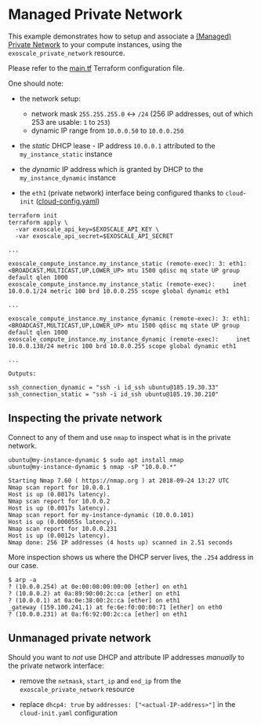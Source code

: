 # Managed Private Network

This example demonstrates how to setup and associate a
[(Managed) Private Network](https://community.exoscale.com/product/networking/private-network/)
to your compute instances, using the `exoscale_private_network` resource.

Please refer to the [main.tf](./main.tf) Terraform configuration file.

One should note:

* the network setup:
  - network mask `255.255.255.0` <-> `/24` (256 IP addresses, out of which 253 are usable: `1` to `253`)
  - dynamic IP range from `10.0.0.50` to `10.0.0.250`

* the _static_ DHCP lease - IP address `10.0.0.1` attributed to the `my_instance_static` instance

* the _dynamic_ IP address which is granted by DHCP to the `my_instance_dynamic` instance

* the `eth1` (private network) interface being configured thanks to `cloud-init`
  ([cloud-config.yaml](./cloud-config.yaml))


```console
terraform init
terraform apply \
  -var exoscale_api_key=$EXOSCALE_API_KEY \
  -var exoscale_api_secret=$EXOSCALE_API_SECRET

...

exoscale_compute_instance.my_instance_static (remote-exec): 3: eth1: <BROADCAST,MULTICAST,UP,LOWER_UP> mtu 1500 qdisc mq state UP group default qlen 1000
exoscale_compute_instance.my_instance_static (remote-exec):     inet 10.0.0.1/24 metric 100 brd 10.0.0.255 scope global dynamic eth1

...

exoscale_compute_instance.my_instance_dynamic (remote-exec): 3: eth1: <BROADCAST,MULTICAST,UP,LOWER_UP> mtu 1500 qdisc mq state UP group default qlen 1000
exoscale_compute_instance.my_instance_dynamic (remote-exec):     inet 10.0.0.138/24 metric 100 brd 10.0.0.255 scope global dynamic eth1

...

Outputs:

ssh_connection_dynamic = "ssh -i id_ssh ubuntu@185.19.30.33"
ssh_connection_static = "ssh -i id_ssh ubuntu@185.19.30.210"
```

## Inspecting the private network

Connect to any of them and use `nmap` to inspect what is in the private
network.

```
ubuntu@my-instance-dynamic $ sudo apt install nmap
ubuntu@my-instance-dynamic $ nmap -sP "10.0.0.*"

Starting Nmap 7.60 ( https://nmap.org ) at 2018-09-24 13:27 UTC
Nmap scan report for 10.0.0.1
Host is up (0.0017s latency).
Nmap scan report for 10.0.0.2
Host is up (0.0017s latency).
Nmap scan report for my-instance-dynamic (10.0.0.101)
Host is up (0.000055s latency).
Nmap scan report for 10.0.0.231
Host is up (0.0012s latency).
Nmap done: 256 IP addresses (4 hosts up) scanned in 2.51 seconds
```

More inspection shows us where the DHCP server lives, the `.254` address in our
case.

```
$ arp -a
? (10.0.0.254) at 0e:00:00:00:00:00 [ether] on eth1
? (10.0.0.2) at 0a:89:90:00:2c:ca [ether] on eth1
? (10.0.0.1) at 0a:0e:38:00:2c:ca [ether] on eth1
_gateway (159.100.241.1) at fe:6e:f0:00:00:71 [ether] on eth0
? (10.0.0.231) at 0a:f6:92:00:2c:ca [ether] on eth1
```

## Unmanaged private network

Should you want to _not_ use DHCP and attribute IP addresses _manually_ to the private network interface:

* remove the `netmask`, `start_ip` and `end_ip` from the `exoscale_private_network` resource

* replace `dhcp4: true` by `addresses: ["<actual-IP-address>"]` in the `cloud-init.yaml` configuration
